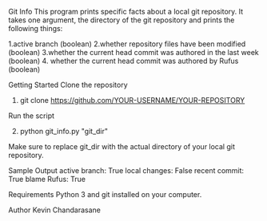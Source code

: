 Git Info
This program prints specific facts about a local git repository. It takes one argument, the directory of the git repository and prints the following things:

1.active branch (boolean)
2.whether repository files have been modified (boolean)
3.whether the current head commit was authored in the last week (boolean)
4. whether the current head commit was authored by Rufus (boolean)

Getting Started
Clone the repository 

1. git clone https://github.com/YOUR-USERNAME/YOUR-REPOSITORY

Run the script

2. python git_info.py "git_dir"

Make sure to replace git_dir with the actual directory of your local git repository.

Sample Output
active branch: True
local changes: False
recent commit: True
blame Rufus: True

Requirements
Python 3 and git installed on your computer.

Author
Kevin Chandarasane
